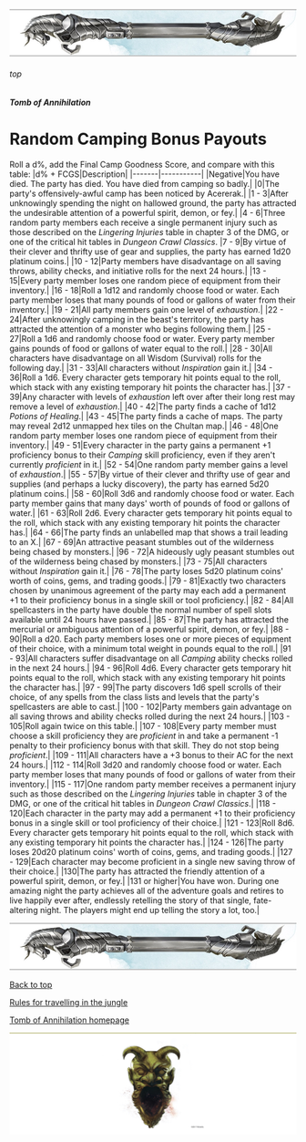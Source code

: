 
![immovable rod](/images/immovable-rod.jpg)

###### top


##### Tomb of Annihilation

# Random Camping Bonus Payouts
Roll a d%, add the Final Camp Goodness Score, and compare with this table:
|d% + FCGS|Description| 
|-------|-----------|
|Negative|You have died. The party has died. You have died from camping so badly.|
|0|The party's offensively-awful camp has been noticed by Acererak.|
|1 - 3|After unknowingly spending the night on hallowed ground, the party has attracted the undesirable attention of a powerful spirit, demon, or fey.|
|4 - 6|Three random party members each receive a single permanent injury such as those described on the _Lingering Injuries_ table in chapter 3 of the DMG, or one of the critical hit tables in _Dungeon Crawl Classics_.
|7 - 9|By virtue of their clever and thrifty use of gear and supplies, the party has earned 1d20 platinum coins.|
|10 - 12|Party members have disadvantage on all saving throws, ability checks, and initiative rolls for the next 24 hours.|
|13 - 15|Every party member loses one random piece of equipment from their inventory.|
|16 - 18|Roll a 1d12 and randomly choose food or water. Each party member loses that many pounds of food or gallons of water from their inventory.|
|19 - 21|All party members gain one level of _exhaustion_.|
|22 - 24|After unknowingly camping in the beast's territory, the party has attracted the attention of a monster who begins following them.|
|25 - 27|Roll a 1d6 and randomly choose food or water. Every party member gains pounds of food or gallons of water equal to the roll.|
|28 - 30|All characters have disadvantage on all Wisdom (Survival) rolls for the following day.|
|31 - 33|All characters without _Inspiration_ gain it.|
|34 - 36|Roll a 1d6. Every character gets temporary hit points equal to the roll, which stack with any existing temporary hit points the character has.|
|37 - 39|Any character with levels of _exhaustion_ left over after their long rest may remove a level of _exhaustion_.|
|40 - 42|The party finds a cache of 1d12 _Potions of Healing_.|
|43 - 45|The party finds a cache of maps. The party may reveal 2d12 unmapped hex tiles on the Chultan map.|
|46 - 48|One random party member loses one random piece of equipment from their inventory.|
|49 - 51|Every character in the party gains a permanent +1 proficiency bonus to their _Camping_ skill proficiency, even if they aren't currently _proficient_ in it.|
|52 - 54|One random party member gains a level of _exhaustion_.|
|55 - 57|By virtue of their clever and thrifty use of gear and supplies (and perhaps a lucky discovery), the party has earned 5d20 platinum coins.|
|58 - 60|Roll 3d6 and randomly choose food or water. Each party member gains that many days' worth of pounds of food or gallons of water.|
|61 - 63|Roll 2d6. Every character gets temporary hit points equal to the roll, which stack with any existing temporary hit points the character has.|
|64 - 66|The party finds an unlabelled map that shows a trail leading to an X.|
|67 - 69|An attractive peasant stumbles out of the wilderness being chased by monsters.|
|96 - 72|A hideously ugly peasant stumbles out of the wilderness being chased by monsters.|
|73 - 75|All characters without _Inspiration_ gain it.|
|76 - 78|The party loses 5d20 platinum coins' worth of coins, gems, and trading goods.|
|79 - 81|Exactly two characters chosen by unanimous agreement of the party may each add a permanent +1 to their proficiency bonus in a single skill or tool proficiency.|
|82 - 84|All spellcasters in the party have double the normal number of spell slots available until 24 hours have passed.|
|85 - 87|The party has attracted the mercurial or ambiguous attention of a powerful spirit, demon, or fey.|
|88 - 90|Roll a d20. Each party members loses one or more pieces of equipment of their choice, with a minimum total weight in pounds equal to the roll.|
|91 - 93|All characters suffer disadvantage on all _Camping_ ability checks rolled in the next 24 hours.|
|94 - 96|Roll 4d6. Every character gets temporary hit points equal to the roll, which stack with any existing temporary hit points the character has.|
|97 - 99|The party discovers 1d6 spell scrolls of their choice, of any spells from the class lists and levels that the party's spellcasters are able to cast.|
|100 - 102|Party members gain advantage on all saving throws and ability checks rolled during the next 24 hours.|
|103 - 105|Roll again twice on this table.|
|107 - 108|Every party member must choose a skill proficiency they are _proficient_ in and take a permanent -1 penalty to their proficiency bonus with that skill. They do not stop being _proficient_.|
|109 - 111|All characters have a +3 bonus to their AC for the next 24 hours.|
|112 - 114|Roll 3d20 and randomly choose food or water. Each party member loses that many pounds of food or gallons of water from their inventory.|
|115 - 117|One random party member receives a permanent injury such as those described on the _Lingering Injuries_ table in chapter 3 of the DMG, or one of the critical hit tables in _Dungeon Crawl Classics_.|
|118 - 120|Each character in the party may add a permanent +1 to their proficiency bonus in a single skill or tool proficiency of their choice.|
|121 - 123|Roll 8d6. Every character gets temporary hit points equal to the roll, which stack with any existing temporary hit points the character has.|
|124 - 126|The party loses 20d20 platinum coins' worth of coins, gems, and trading goods.|
|127 - 129|Each character may become proficient in a single new saving throw of their choice.|
|130|The party has attracted the friendly attention of a powerful spirit, demon, or fey.|
|131 or higher|You have won. During one amazing night the party achieves all of the adventure goals and retires to live happily ever after, endlessly retelling the story of that single, fate-altering night. The players might end up telling the story a lot, too.|


![immovable rod](/images/immovable-rod.jpg)

[Back to top](#top)

[Rules for travelling in the jungle](travelling.md#top)

[Tomb of Annihilation homepage](README.md#top)

![the end](/images/toa-end.jpg)
